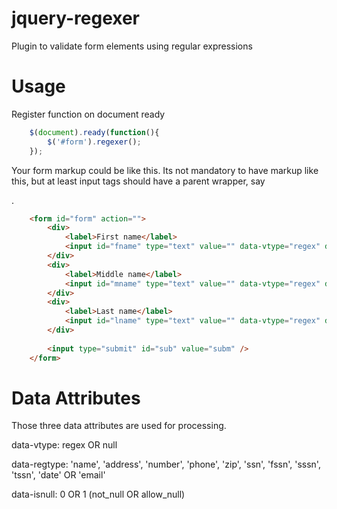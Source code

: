 jquery-regexer
==============

Plugin to validate form elements using regular expressions

Usage
==============


Register function on document ready

```javascript
	$(document).ready(function(){
		$('#form').regexer();
	});
```

Your form markup could be like this.
Its not mandatory to have markup like this, but at least input tags should have a parent wrapper, say <div>.


```html
	<form id="form" action="">
		<div>
			<label>First name</label>
			<input id="fname" type="text" value="" data-vtype="regex" data-regtype="name" data-isnull="0" >
		</div>
		<div>
			<label>Middle name</label>
			<input id="mname" type="text" value="" data-vtype="regex" data-regtype="name" data-isnull="0" >
		</div>
		<div>
			<label>Last name</label>
			<input id="lname" type="text" value="" data-vtype="regex" data-regtype="name" data-isnull="0" >
		</div>
			
		<input type="submit" id="sub" value="subm" />
	</form>
```

Data Attributes
==============

Those three data attributes are used for processing.

data-vtype: regex OR null

data-regtype: 'name', 'address', 'number', 'phone', 'zip', 'ssn', 'fssn', 'sssn', 'tssn', 'date' OR 'email'

data-isnull: 0 OR 1 (not_null OR allow_null)


